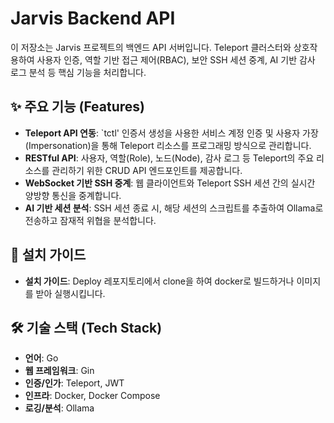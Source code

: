 # Jarvis Backend API

이 저장소는 Jarvis 프로젝트의 백엔드 API 서버입니다. Teleport 클러스터와 상호작용하여 사용자 인증, 역할 기반 접근 제어(RBAC), 보안 SSH 세션 중계, AI 기반 감사 로그 분석 등 핵심 기능을 처리합니다.

## ✨ 주요 기능 (Features)

* **Teleport API 연동**: `tctl' 인증서 생성을 사용한 서비스 계정 인증 및 사용자 가장(Impersonation)을 통해 Teleport 리소스를 프로그래밍 방식으로 관리합니다.
* **RESTful API**: 사용자, 역할(Role), 노드(Node), 감사 로그 등 Teleport의 주요 리소스를 관리하기 위한 CRUD API 엔드포인트를 제공합니다.
* **WebSocket 기반 SSH 중계**: 웹 클라이언트와 Teleport SSH 세션 간의 실시간 양방향 통신을 중계합니다.
* **AI 기반 세션 분석**: SSH 세션 종료 시, 해당 세션의 스크립트를 추출하여 Ollama로 전송하고 잠재적 위협을 분석합니다.

## 🚀 설치 가이드

* **설치 가이드**: Deploy 레포지토리에서 clone을 하여 docker로 빌드하거나 이미지를 받아 실행시킵니다.

## 🛠️ 기술 스택 (Tech Stack)

* **언어**: Go
* **웹 프레임워크**: Gin
* **인증/인가**: Teleport, JWT
* **인프라**: Docker, Docker Compose
* **로깅/분석**: Ollama
